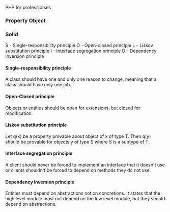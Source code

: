 PHP for professionals

### Property Object

### Solid

S - Single-responsibility principle
O - Open-closed principle
L - Liskov substitution principle
I - Interface segregation principle
D - Dependency Inversion principle

#### Single-responsibility principle

A class should have one and only one reason to change, meaning that a class
should have only one job.

#### Open-Closed principle

Objects or entities should be open for extensions, but closed for modification.

#### Liskov substitution principle 

Let q(x) be a property provable about object of x of type T. Then q(y)
should be provable for objects y of type S where S is a subtype of T.

#### Interface segregation principle

A client should never be forced to implement an interface that it doesn't
use or clients shouldn't be forced to depend on methods they do not use.

#### Dependency inversion principle

Entities must depend on abstractions not on concretions. It states that the
high level module must not depend on the low level module, but they should depend on abstractions.